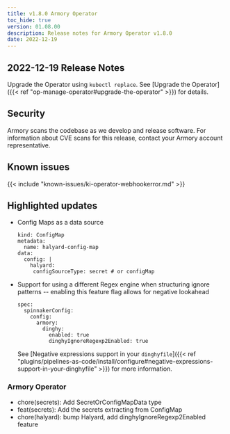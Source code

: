 ```yaml
---
title: v1.8.0 Armory Operator
toc_hide: true
version: 01.08.00
description: Release notes for Armory Operator v1.8.0
date: 2022-12-19
---
```


## 2022-12-19 Release Notes

Upgrade the Operator using `kubectl replace`. See [Upgrade the Operator]({{< ref "op-manage-operator#upgrade-the-operator" >}}) for details.


## Security

Armory scans the codebase as we develop and release software. For information about CVE scans for this release, contact your Armory account representative.

## Known issues

{{< include "known-issues/ki-operator-webhookerror.md" >}}

## Highlighted updates

* Config Maps as a data source

   ```apiVersion: v1
   kind: ConfigMap
   metadata:
     name: halyard-config-map
   data:
     config: |
       halyard:
        configSourceType: secret # or configMap
   ```

* Support for using a different Regex engine when structuring ignore patterns -- enabling this feature flag allows for negative lookahead

   ```
   spec:
     spinnakerConfig:
       config:
         armory:
           dinghy:
             enabled: true
             dinghyIgnoreRegexp2Enabled: true
   ```

   See [Negative expressions support in your `dinghyfile`]({{<  ref "plugins/pipelines-as-code/install/configure#negative-expressions-support-in-your-dinghyfile" >}}) for more information.

### Armory Operator

* chore(secrets): Add SecretOrConfigMapData type
* feat(secrets): Add the secrets extracting from ConfigMap
* chore(halyard): bump Halyard, add dinghyIgnoreRegexp2Enabled feature